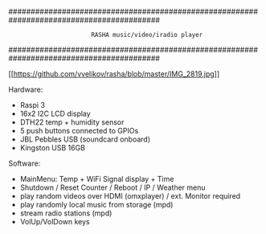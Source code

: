 ##########################################################################################

	                       RASHA music/video/iradio player

##########################################################################################

[[https://github.com/vvelikov/rasha/blob/master/IMG_2819.jpg]]

Hardware:
* Raspi 3
* 16x2 I2C LCD display
* DTH22 temp + humidity sensor
* 5 push buttons connected to GPIOs
* JBL Pebbles USB (soundcard onboard)
* Kingston USB 16GB

Software:
* MainMenu: Temp + WiFi Signal display + Time
* Shutdown / Reset Counter / Reboot / IP / Weather menu
* play random videos over HDMI (omxplayer) / ext. Monitor required
* play randomly local music from storage (mpd)
* stream radio stations (mpd)
* VolUp/VolDown keys
